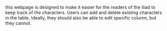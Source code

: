 this webpage is designed to make it easier for the readers of the iliad to keep track of the characters. Users can add and delete existing characters in the table. Ideally, they should also be able to edit specific column, but they cannot.
